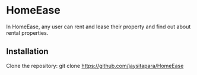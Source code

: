 # HomeEase

In HomeEase, any user can rent and lease their property and find out about rental properties.


## Installation

Clone the repository:
   git clone https://github.com/jaysitapara/HomeEase
